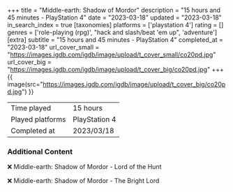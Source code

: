 +++
title = "Middle-earth: Shadow of Mordor"
description = "15 hours and 45 minutes - PlayStation 4"
date = "2023-03-18"
updated = "2023-03-18"
in_search_index = true
[taxonomies]
platforms = ['playstation 4']
rating = []
genres = ['role-playing (rpg)', "hack and slash/beat 'em up", 'adventure']
[extra]
subtitle = "15 hours and 45 minutes - PlayStation 4"
completed_at = "2023-03-18"
url_cover_small = "https://images.igdb.com/igdb/image/upload/t_cover_small/co20pd.jpg"
url_cover_big = "https://images.igdb.com/igdb/image/upload/t_cover_big/co20pd.jpg"
+++
{{ image(src="https://images.igdb.com/igdb/image/upload/t_cover_big/co20pd.jpg") }}

|              |            |
| ------------ | ---------- |
| Time played  | 15 hours |
| Played platforms    | PlayStation 4 |
| Completed at | 2023/03/18 |



### Additional Content


❌ Middle-earth: Shadow of Mordor - Lord of the Hunt

❌ Middle-earth: Shadow of Mordor - The Bright Lord
